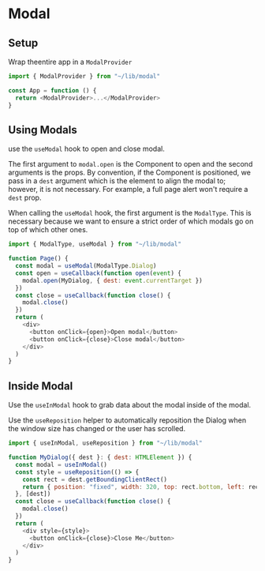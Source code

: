 # Modal

## Setup

Wrap theentire app in a `ModalProvider`

```js
import { ModalProvider } from "~/lib/modal"

const App = function () {
  return <ModalProvider>...</ModalProvider>
}
```

## Using Modals

use the `useModal` hook to open and close modal.

The first argument to `modal.open` is the Component to open and the second
arguments is the props. By convention, if the Component is positioned, we
pass in a `dest` argument which is the element to align the modal to; however,
it is not necessary. For example, a full page alert won't require a `dest`
prop.

When calling the `useModal` hook, the first argument is the `ModalType`.
This is necessary because we want to ensure a strict order of which modals go
on top of which other ones.

```js
import { ModalType, useModal } from "~/lib/modal"

function Page() {
  const modal = useModal(ModalType.Dialog)
  const open = useCallback(function open(event) {
    modal.open(MyDialog, { dest: event.currentTarget })
  })
  const close = useCallback(function close() {
    modal.close()
  })
  return (
    <div>
      <button onClick={open}>Open modal</button>
      <button onClick={close}>Close modal</button>
    </div>
  )
}
```

## Inside Modal

Use the `useInModal` hook to grab data about the modal inside of the modal.

Use the `useReposition` helper to automatically reposition the Dialog when
the window size has changed or the user has scrolled.

```js
import { useInModal, useReposition } from "~/lib/modal"

function MyDialog({ dest }: { dest: HTMLElement }) {
  const modal = useInModal()
  const style = useReposition(() => {
    const rect = dest.getBoundingClientRect()
    return { position: "fixed", width: 320, top: rect.bottom, left: rect.left }
  }, [dest])
  const close = useCallback(function close() {
    modal.close()
  })
  return (
    <div style={style}>
      <button onClick={close}>Close Me</button>
    </div>
  )
}
```
